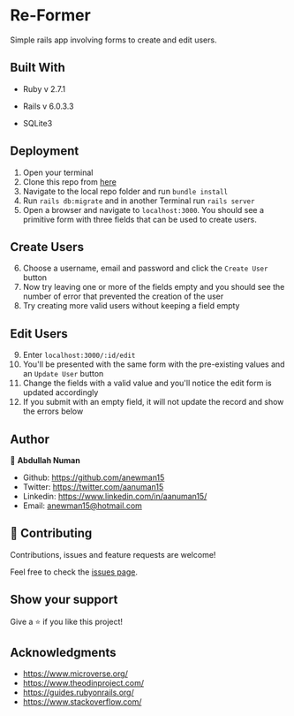 # Re-Former

Simple rails app involving forms to create and edit users.

## Built With

* Ruby v 2.7.1

* Rails v 6.0.3.3

* SQLite3


## Deployment

1. Open your terminal
2. Clone this repo from [here](https://github.com/anewman15/re-former/)
3. Navigate to the local repo folder and run `bundle install`
4. Run `rails db:migrate` and in another Terminal run `rails server`
5. Open a browser and navigate to `localhost:3000`. You should see a primitive form with three fields that can be used to create users.

## Create Users
6. Choose a username, email and password and click the `Create User` button
7. Now try leaving one or more of the fields empty and you should see the number of error that prevented the creation of the user
8. Try creating more valid users without keeping a field empty

## Edit Users
9. Enter `localhost:3000/:id/edit`
10. You'll be presented with the same form with the pre-existing values and an `Update User` button
11. Change the fields with a valid value and you'll notice the edit form is updated accordingly
12. If you submit with an empty field, it will not update the record and show the errors below

## Author
👤 **Abdullah Numan**

- Github:   https://github.com/anewman15
- Twitter:  https://twitter.com/aanuman15
- Linkedin: https://www.linkedin.com/in/aanuman15/
- Email:    anewman15@hotmail.com

## 🤝 Contributing

Contributions, issues and feature requests are welcome!

Feel free to check the [issues page](issues/).

## Show your support

Give a ⭐️ if you like this project!

## Acknowledgments

- https://www.microverse.org/
- https://www.theodinproject.com/
- https://guides.rubyonrails.org/
- https://www.stackoverflow.com/
